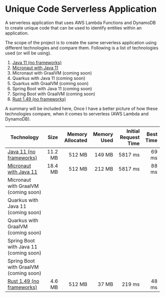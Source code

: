 # Unique Code Serverless Application

A serverless application that uses AWS Lambda Functions and DynamoDB to create unique code that can be used to identify entities within an application.

The scope of the project is to create the same serverless application using different technologies and compare them. Following is a list of technologies used (or will be using).

1. [Java 11 (no frameworks)](plain-java11)
1. [Micronaut with Java 11](micronaut-java11)
1. Micronaut with GraalVM (coming soon)
1. Quarkus with Java 11 (coming soon)
1. Quarkus with GraalVM (coming soon)
1. Spring Boot with Java 11 (coming soon)
1. Spring Boot with GraalVM (coming soon)
1. [Rust 1.49 (no frameworks)](plain-rust1_49)

A summary will be included here, Once I have a better picture of how these technologies compare, when it comes to serverless (AWS Lambda and DynamoDB).

| Technology                                  |    Size | Memory Allocated | Memory Used | Initial Request Time | Best Time |
| ------------------------------------------- | ------: | ---------------: | ----------: | -------------------: | --------: |
| [Java 11 (no frameworks)](plain-java11)     | 11.2 MB |           512 MB |      149 MB |              5817 ms |     69 ms |
| [Micronaut with Java 11](micronaut-java11)  | 18.4 MB |           512 MB |      212 MB |              5817 ms |     88 ms |
| Micronaut with GraalVM (coming soon)        |         |                  |             |                      |           |
| Quarkus with Java 11 (coming soon)          |         |                  |             |                      |           |
| Quarkus with GraalVM (coming soon)          |         |                  |             |                      |           |
| Spring Boot with Java 11 (coming soon)      |         |                  |             |                      |           |
| Spring Boot with GraalVM (coming soon)      |         |                  |             |                      |           |
| [Rust 1.49 (no frameworks)](plain-rust1_49) |  4.6 MB |           512 MB |       37 MB |               219 ms |     48 ms |
